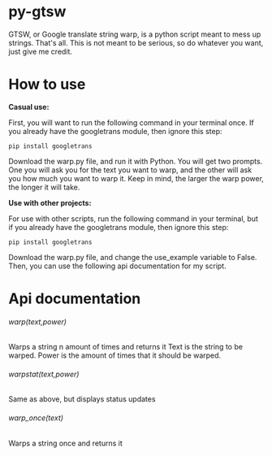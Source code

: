 # py-gtsw
GTSW, or Google translate string warp, is a python script meant to mess up strings. That's all. This is not meant to be serious, so do whatever you want, just give me credit.
# How to use
**Casual use:**

First, you will want to run the following command in your terminal once. If you already have the googletrans module, then ignore this step:

```pip install googletrans```

Download the warp.py file, and run it with Python. You will get two prompts. One you will ask you for the text you want to warp, and the other will ask you how much you want to warp it. Keep in mind, the larger the warp power, the longer it will take.

**Use with other projects:**

For use with other scripts, run the following command in your terminal, but if you already have the googletrans module, then ignore this step:

```pip install googletrans```

Download the warp.py file, and change the use_example variable to False. Then, you can use the following api documentation for my script.
# Api documentation

###### warp(text,power)
  Warps a string n amount of times and returns it
  Text is the string to be warped.
  Power is the amount of times that it should be warped.
  
###### warpstat(text,power)
  Same as above, but displays status updates
  
###### warp_once(text)
  Warps a string once and returns it
